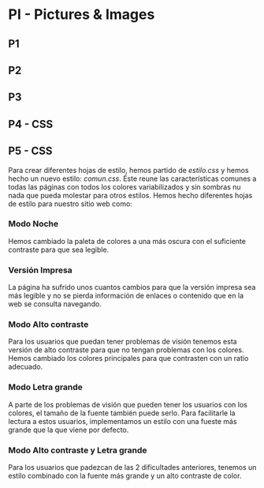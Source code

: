 # PI - Pictures & Images

## P1

## P2

## P3

## P4 - CSS

## P5 - CSS
Para crear diferentes hojas de estilo, hemos partido de _estilo.css_ y hemos hecho un nuevo estilo: _comun.css_. Éste reune las características comunes a todas las páginas con todos los colores variabilizados y sin sombras nu nada que pueda molestar para otros estilos.
Hemos hecho diferentes hojas de estilo para nuestro sitio web como:
### Modo Noche
Hemos cambiado la paleta de colores a una más oscura con el suficiente contraste para que sea legible.
### Versión Impresa
La página ha sufrido unos cuantos cambios para que la versión impresa sea más legible y no se pierda información de enlaces o contenido que en la web se consulta navegando.
### Modo Alto contraste
Para los usuarios que puedan tener problemas de visión tenemos esta versión de alto contraste para que no tengan problemas con los colores. Hemos cambiado los colores principales para que contrasten con un ratio adecuado.
### Modo Letra grande
A parte de los problemas de visión que pueden tener los usuarios con los colores, el tamaño de la fuente también puede serlo. Para facilitarle la lectura a estos usuarios, implementamos un estilo con una fueste más grande que la que viene por defecto.
### Modo Alto contraste y Letra grande
Para los usuarios que padezcan de las 2 dificultades anteriores, tenemos un estilo combinado con la fuente más grande y un alto contraste de color.